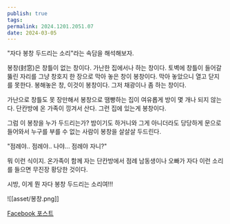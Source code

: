 ```yaml
---
publish: true
tags: 
permalink: 2024.1201.2051.07
date: 2024-03-05
---
```

"자다 봉창 두드리는 소리"라는 속담을 해석해보자.

봉창(封窓)은 창틀이 없는 창이다. 가난한 집에서나 하는 창이다. 토벽에 창틀이 들어갈 뚫린 자리를 그냥 창호지 한 장으로 막아 놓은 창이 봉창이다. 막아 놓았으니 열고 닫지를 못한다. 봉해놓은 창, 이것이 봉창이다. 그저 채광이나 좀 하는 창이다.

가난으로 창틀도 못 장만해서 봉창으로 땜빵하는 집이 여유롭게 방이 몇 개나 되지 않는다. 단칸방에 온 가족이 낑겨서 산다. 그런 집에 있는게 봉창이다.

그럼 이 봉창을 누가 두드리는가? 밤이기도 하거니와 그게 아니더라도 당당하게 문으로 들어와서 누구를 부를 수 없는 사람이 봉창을 살살살 두드린다.

"점례야.. 점례야.. 나야... 점례야 자니?"

뭐 이런 식이지. 온가족이 함께 자는 단칸방에서 점례 남동생이나 오빠가 자다 이런 소리를 들으면 무진장 황당한 것이다.

시방, 이게 뭔 자다 봉창 두드리는 소리여!!!

![[asset/봉창.png]]

[Facebook 포스트](https://www.facebook.com/share/p/1GgMn7KMDH/)


